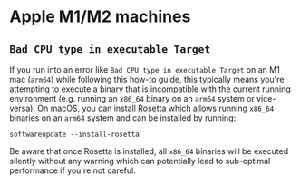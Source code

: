 # Apple M1/M2 machines

## `Bad CPU type in executable Target`

If you run into an error like `Bad CPU type in executable Target` on an M1 mac (`arm64`) while following this how-to guide, this typically means you're attempting to execute a binary that is incompatible with the current running environment (e.g. running an `x86_64` binary on an `arm64` system or vice-versa). On macOS, you can install [Rosetta](https://en.wikipedia.org/wiki/Rosetta_(software)) which allows running `x86_64` binaries on an `arm64` system and can be installed by running:

```shell
softwareupdate --install-rosetta
```

Be aware that once Rosetta is installed, all `x86_64` binaries will be executed silently without any warning which can potentially lead to sub-optimal performance if you're not careful.
